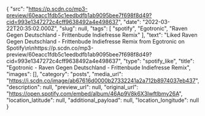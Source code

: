 {
  "src": "https://p.scdn.co/mp3-preview/60eacc1fdb5c1eedbdfb1ab9095bee7f698f8d49?cid=993e1347272c4cff9638492a4e498637",
  "date": "2022-03-22T20:35:02.000Z",
  "slug": null,
  "tags": [
    "spotify",
    "Egotronic",
    "Raven Gegen Deutschland - Frittenbude Indiefresse Remix"
  ],
  "text": "Liked Raven Gegen Deutschland - Frittenbude Indiefresse Remix from Egotronic on Spotify\n\nhttps://p.scdn.co/mp3-preview/60eacc1fdb5c1eedbdfb1ab9095bee7f698f8d49?cid=993e1347272c4cff9638492a4e498637",
  "type": "spotify_like",
  "title": "Egotronic - Raven Gegen Deutschland - Frittenbude Indiefresse Remix",
  "images": [],
  "category": "posts",
  "media_url": "https://i.scdn.co/image/ab67616d0000b27332241a2a712b8974037eb437",
  "description": null,
  "preview_url": null,
  "original_url": "https://open.spotify.com/embed/album/46Ap9V8k6X3Iwftlbmy26A",
  "location_latitude": null,
  "additional_payload": null,
  "location_longitude": null
}